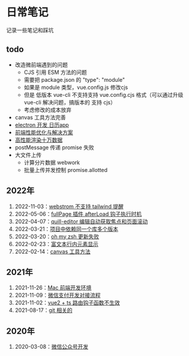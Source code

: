 # 日常笔记

<Avatar/>

记录一些笔记和踩坑

## todo

- 改造微前端遇到的问题
  - CJS 引用 ESM 方法的问题
  - 需要把 package.json 的 "type": "module"
  - 如果是 module 类型，vue.config.js 修改cjs
  - 但是 低版本 vue-cli 不支持支持 vue.config.cjs 格式（可以通过升级 vue-cli 解决问题，搞版本的 支持 cjs）
  - 考虑修改的成本放弃
- canvas 工具方法完善
- [electron 开发 日历app](src/electron.md)
- [前端性能优化与解决方案](src/前端性能优化与解决方案.md)
- [高性能渲染十万数据](src/高性能渲染十万条数据.md)
- postMessage 传递 promise 失败
- 大文件上传
    - 计算分片数据 webwork
    - 批量上传并发控制 promise.allotted


## 2022年

1. 2022-11-03：[webstrom 不支持 tailwind 提醒](src/webstrom不支持tailwind.md)
1. 2022-05-06：[fullPage 插件 afterLoad 钩子执行时机](src/fullPagejs同步动画问题.md)
2. 2022-04-07：[quill-editor 编辑自动获取焦点和页面滚动](src/quillEditor自动获取焦点问题.md)
3. 2022-03-21：[项目中依赖同一个库多个版本](src/引用多个版本npm包.md)
4. 2022-03-20：[oh my zsh 更新失败](src/zsh更新.md)
5. 2022-02-23：[富文本行内元素显示](src/富文本内容样式问题.md)
6. 2022-02-14：[canvas 工具方法](https://github.com/tangxve/canvasUtils)

## 2021年

1. 2021-11-26：[Mac 前端开发环境](src/Mac前端开发环境.md)
3. 2021-11-09：[微信支付开发对接流程](src/微信支付开发流程.md)
4. 2021-11-02：[vue2 + ts 路由钩子函数不生效](src/vue2+ts路由钩子函数不生效.md)
5. 2021-08-17：[git 相关的](src/git.md)

## 2020年

1. 2020-03-08：[微信公众号开发](src/微信公众号开发流程.md)
